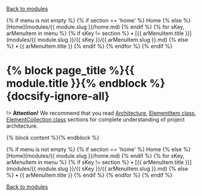 [Back to modules](modules/home.md)

{% if menu is not empty %}
{% if section == 'home' %}
Home
{% else %}
  [Home](modules/{{ module.slug }}/home.md)
{% endif %}
{% for sKey, arMenuItem in menu %}
  {% if sKey != section %}
• [{{ arMenuItem.title }}](modules/{{ module.slug }}/{{ sKey }}/{{ arMenuItem.slug }}.md)
  {% else %}
• {{ arMenuItem.title }}
  {% endif %}
{% endfor %}
{% endif %}

# {% block page_title %}{{ module.title }}{% endblock %} {docsify-ignore-all}

!> **Attention!**  We recommend that you read [Architecture](architecture/architecture), [ElementItem class](architecture/item-class/item-class.md),
[ElementCollection class](architecture/collection-class/collection-class.md) sections for complete understanding of  project architecture.

{% block content %}{% endblock %}

{% if menu is not empty %}
{% if section == 'home' %}
  Home
{% else %}
  [Home](modules/{{ module.slug }}/home.md)
{% endif %}
{% for sKey, arMenuItem in menu %}
  {% if sKey != section %}
    • [{{ arMenuItem.title }}](modules/{{ module.slug }}/{{ sKey }}/{{ arMenuItem.slug }}.md)
  {% else %}
    • {{ arMenuItem.title }}
  {% endif %}
{% endfor %}
{% endif %}

[Back to modules](modules/home.md)